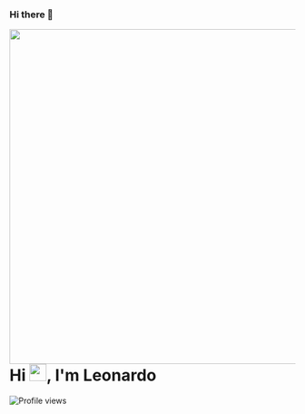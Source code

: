 ### Hi there 👋

<img align="right" height="590em" src="https://api.daily.dev/devcards/ba0f748378694631a08f0069d77d3e43.png?r=um5"/>
<h1 align="left">Hi <img src="https://raw.githubusercontent.com/kaueMarques/kaueMarques/master/hi.gif" width="30px">, I'm Leonardo</h1>
<p align="left"> <img src="https://komarev.com/ghpvc/?username=maykbrito&color=yellow" alt="Profile views" /> </p>

<!--
**leeodesign/leeodesign** is a ✨ _special_ ✨ repository because its `README.md` (this file) appears on your GitHub profile.

Here are some ideas to get you started:

- 🔭 I’m currently working on ...
- 🌱 I’m currently learning ...
- 👯 I’m looking to collaborate on ...
- 🤔 I’m looking for help with ...
- 💬 Ask me about ...
- 📫 How to reach me: ...
- 😄 Pronouns: ...
- ⚡ Fun fact: ...
-->

